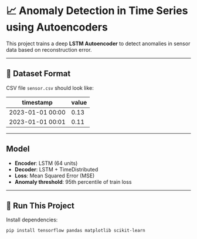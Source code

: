 # 📈 Anomaly Detection in Time Series using Autoencoders

This project trains a deep **LSTM Autoencoder** to detect anomalies in sensor data based on reconstruction error.

---

## 🧪 Dataset Format

CSV file `sensor.csv` should look like:

| timestamp         | value  |
|------------------|--------|
| 2023-01-01 00:00 | 0.13   |
| 2023-01-01 00:01 | 0.11   |

---

## Model

- **Encoder**: LSTM (64 units)
- **Decoder**: LSTM + TimeDistributed
- **Loss**: Mean Squared Error (MSE)
- **Anomaly threshold**: 95th percentile of train loss

---

## 🚀 Run This Project

Install dependencies:

```bash
pip install tensorflow pandas matplotlib scikit-learn
